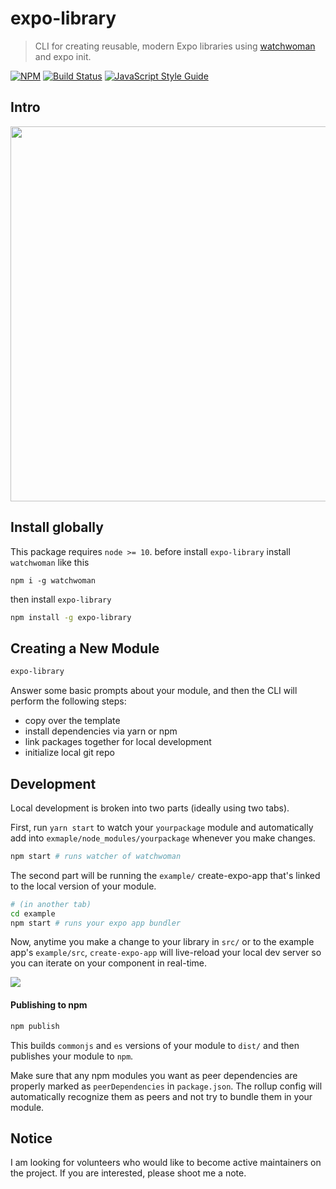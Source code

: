 # expo-library

> CLI for creating reusable, modern Expo libraries using [watchwoman](http://npmjs.com/package/watchwoman) and expo init.

[![NPM](https://img.shields.io/npm/v/expo-library.svg)](https://www.npmjs.com/package/expo-library) [![Build Status](https://travis-ci.com/transitive-bullshit/expo-library.svg?branch=master)](https://travis-ci.com/transitive-bullshit/expo-library) [![JavaScript Style Guide](https://img.shields.io/badge/code_style-standard-brightgreen.svg)](https://standardjs.com)


## Intro

<p align="center">
  <img width="600" src="https://raw.githubusercontent.com/nomi9995/expo-library/master/media/demo.gif">
</p>

## Install globally

This package requires `node >= 10`.
before install `expo-library` install `watchwoman` like this
```
npm i -g watchwoman
```
then install `expo-library`

```bash
npm install -g expo-library
```

## Creating a New Module

```bash
expo-library
```

Answer some basic prompts about your module, and then the CLI will perform the following steps:

- copy over the template
- install dependencies via yarn or npm
- link packages together for local development
- initialize local git repo


## Development

Local development is broken into two parts (ideally using two tabs).

First, run `yarn start` to watch your `yourpackage` module and automatically add into `exmaple/node_modules/yourpackage` whenever you make changes.

```bash
npm start # runs watcher of watchwoman
```

The second part will be running the `example/` create-expo-app that's linked to the local version of your module.

```bash
# (in another tab)
cd example
npm start # runs your expo app bundler
```

Now, anytime you make a change to your library in `src/` or to the example app's `example/src`, `create-expo-app` will live-reload your local dev server so you can iterate on your component in real-time.

![](https://media.giphy.com/media/14udF3WUwwGMaA/giphy.gif)

#### Publishing to npm

```bash
npm publish
```

This builds `commonjs` and `es` versions of your module to `dist/` and then publishes your module to `npm`.

Make sure that any npm modules you want as peer dependencies are properly marked as `peerDependencies` in `package.json`. The rollup config will automatically recognize them as peers and not try to bundle them in your module.


## Notice

I am looking for volunteers who would like to become active maintainers on the project. If you are interested, please shoot me a note.
